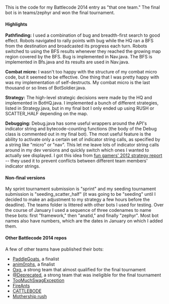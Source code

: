 This is the code for my Battlecode 2014 entry as "that one team." The final bot is in teams/zephyr and won the final tournament.

#### Highlights

**Pathfinding:** I used a combination of bug and breadth-first search to good effect. Robots navigated to rally points with bug while the HQ ran a BFS from the destination and broadcasted its progress each turn. Robots switched to using the BFS results whenever they reached the growing map region covered by the BFS. Bug is implemented in Nav.java. The BFS is implemented in Bfs.java and its results are used in Nav.java.

**Combat micro:** I wasn't too happy with the structure of my combat micro code, but it seemed to be effective. One thing that I was pretty happy with was my implementation of self-destructs. My combat micro is the last thousand or so lines of BotSoldier.java.

**Strategy:** The high-level strategic decisions were made by the HQ and implemented in BotHQ.java. I implemented a bunch of different strategies, listed in Strategy.java, but in my final bot I only ended up using RUSH or SCATTER_HALF depending on the map. 

**Debugging:** Debug.java has some useful wrappers around the API's indicator string and bytecode-counting functions  (the body of the Debug class is commented out in my final bot). The most useful feature is the ability to activate only a certain set of indicator string calls, as specified by a string like "micro" or "nav". This let me leave lots of indicator string calls around in my dev versions and quickly switch which ones I wanted to actually see displayed. I got this idea from [fun gamers' 2012 strategy report](http://cdn.bitbucket.org/Cixelyn/bcode2012-bot/downloads/strategyreport.pdf) -- they used it to prevent conflicts between different team members' indicator strings.

#### Non-final versions

My sprint tournament submission is "sprint" and my seeding tournament submission is "seeding_scatter_half" (it was going to be "seeding" until I decided to make an adjustment to my strategy a few hours before the deadline). The teams folder is littered with other bots I used for testing. Over the course of January I used a sequence of three codenames to name these bots: first "framework," then "anatid," and finally "zephyr". Most bot names also have numbers, which are the dates in January on which I added them. 

#### Other Battlecode 2014 repos

A few of other teams have published their bots:

* [PaddleGoats](https://github.com/u--/PaddleGoats2014), a finalist
* [anim0rphs](https://bitbucket.org/jdshen/battlecode-2014), a finalist
* [Oxg](https://github.com/0xg/Battlecode-2014), a strong team that almost qualified for the final tournament
* [@Deprecated](http://math.columbia.edu/~dgulotta/bc2014.jar), a strong team that was ineligible for the final tournament
* [TooMuchSwagException](https://bitbucket.org/Goldob/battlecode2014)
* [FireAnts](https://bitbucket.org/schueppert/battlecode2014/)
* [CATTLEBODE](https://github.com/optimuscoprime/battlecode2014)
* [Mothership rush](https://dl.dropboxusercontent.com/u/9059/team197.jar)

